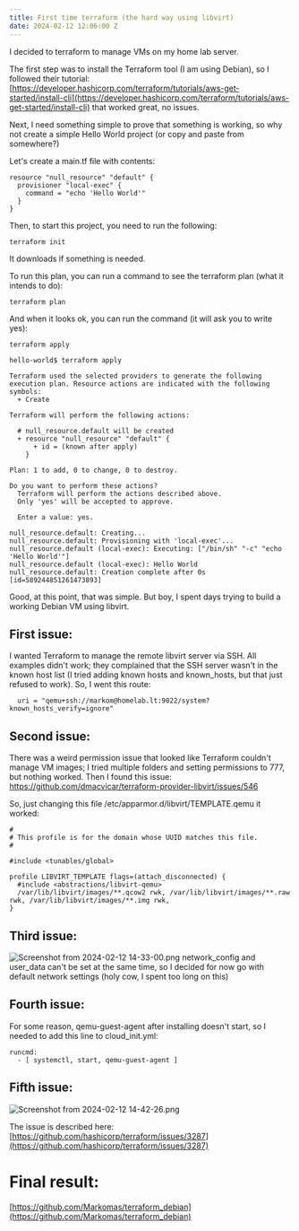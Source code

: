 ```yaml
---
title: First time terraform (the hard way using libvirt)
date: 2024-02-12 12:06:00 Z
---
```


I decided to terraform to manage VMs on my home lab server.

The first step was to install the Terraform tool (I am using Debian), so I followed their tutorial: [https://developer.hashicorp.com/terraform/tutorials/aws-get-started/install-cli](https://developer.hashicorp.com/terraform/tutorials/aws-get-started/install-cli) that worked great, no issues.

Next, I need something simple to prove that something is working, so why not create a simple Hello World project (or copy and paste from somewhere?)

Let's create a main.tf file with contents:

    resource "null_resource" "default" {
      provisioner "local-exec" {
        command = "echo 'Hello World'"
      }
    }

Then, to start this project, you need to run the following:
```
terraform init
```

It downloads if something is needed.

To run this plan, you can run a command to see the terraform plan (what it intends to do):
```
terraform plan
```

And when it looks ok, you can run the command (it will ask you to write yes): 
```
terraform apply
```

```
hello-world$ terraform apply

Terraform used the selected providers to generate the following execution plan. Resource actions are indicated with the following symbols:
  + Create

Terraform will perform the following actions:

  # null_resource.default will be created
  + resource "null_resource" "default" {
      + id = (known after apply)
    }

Plan: 1 to add, 0 to change, 0 to destroy.

Do you want to perform these actions?
  Terraform will perform the actions described above.
  Only 'yes' will be accepted to approve.

  Enter a value: yes.

null_resource.default: Creating...
null_resource.default: Provisioning with 'local-exec'...
null_resource.default (local-exec): Executing: ["/bin/sh" "-c" "echo 'Hello World'"]
null_resource.default (local-exec): Hello World
null_resource.default: Creation complete after 0s [id=589244851261473893]
```

Good, at this point, that was simple. But boy, I spent days trying to build a working Debian VM using libvirt.
## First issue: 
I wanted Terraform to manage the remote libvirt server via SSH. All examples didn't work; they complained that the SSH server wasn't in the known host list (I tried adding known hosts and known_hosts, but that just refused to work). So, I went this route:

```
  uri = "qemu+ssh://markom@homelab.lt:9022/system?known_hosts_verify=ignore"
```

## Second issue:
There was a weird permission issue that looked like Terraform couldn't manage VM images; I tried multiple folders and setting permissions to 777, but nothing worked.
Then I found this issue:
https://github.com/dmacvicar/terraform-provider-libvirt/issues/546

So, just changing this file /etc/apparmor.d/libvirt/TEMPLATE.qemu it worked:
```
#
# This profile is for the domain whose UUID matches this file.
#

#include <tunables/global>

profile LIBVIRT_TEMPLATE flags=(attach_disconnected) {
  #include <abstractions/libvirt-qemu>
  /var/lib/libvirt/images/**.qcow2 rwk, /var/lib/libvirt/images/**.raw rwk, /var/lib/libvirt/images/**.img rwk,
}
```

## Third issue:

![Screenshot from 2024-02-12 14-33-00.png](/uploads/Screenshot%20from%202024-02-12%2014-33-00.png)
network_config and user_data can't be set at the same time, so I decided for now go with default network settings (holy cow, I spent too long on this)

## Fourth issue:
For some reason, qemu-guest-agent after installing doesn't start, so I needed to add this line to cloud_init.yml:
```
runcmd:
  - [ systemctl, start, qemu-guest-agent ]
```

## Fifth issue:
![Screenshot from 2024-02-12 14-42-26.png](/uploads/Screenshot%20from%202024-02-12%2014-42-26.png)

The issue is described here: [https://github.com/hashicorp/terraform/issues/3287](https://github.com/hashicorp/terraform/issues/3287)

# Final result:
[https://github.com/Markomas/terraform_debian](https://github.com/Markomas/terraform_debian)
